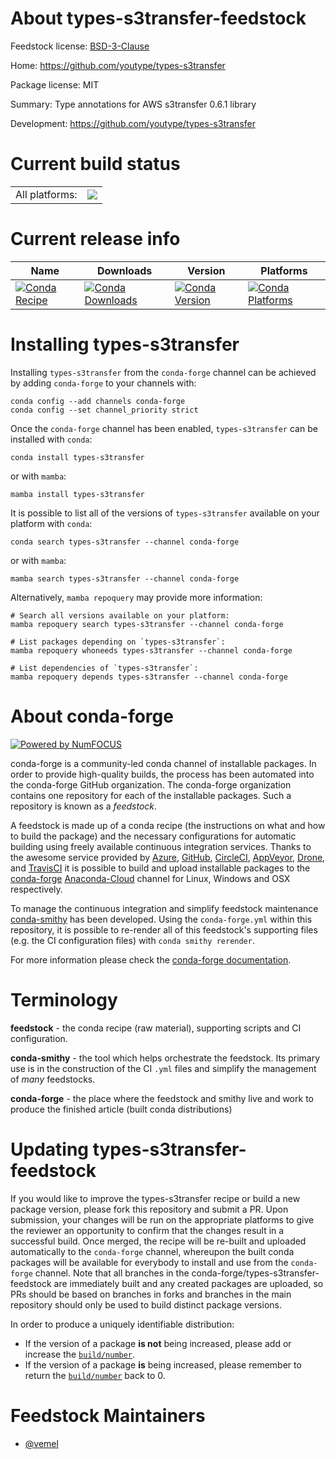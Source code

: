 About types-s3transfer-feedstock
================================

Feedstock license: [BSD-3-Clause](https://github.com/conda-forge/types-s3transfer-feedstock/blob/main/LICENSE.txt)

Home: https://github.com/youtype/types-s3transfer

Package license: MIT

Summary: Type annotations for AWS s3transfer 0.6.1 library

Development: https://github.com/youtype/types-s3transfer

Current build status
====================


<table><tr><td>All platforms:</td>
    <td>
      <a href="https://dev.azure.com/conda-forge/feedstock-builds/_build/latest?definitionId=16733&branchName=main">
        <img src="https://dev.azure.com/conda-forge/feedstock-builds/_apis/build/status/types-s3transfer-feedstock?branchName=main">
      </a>
    </td>
  </tr>
</table>

Current release info
====================

| Name | Downloads | Version | Platforms |
| --- | --- | --- | --- |
| [![Conda Recipe](https://img.shields.io/badge/recipe-types--s3transfer-green.svg)](https://anaconda.org/conda-forge/types-s3transfer) | [![Conda Downloads](https://img.shields.io/conda/dn/conda-forge/types-s3transfer.svg)](https://anaconda.org/conda-forge/types-s3transfer) | [![Conda Version](https://img.shields.io/conda/vn/conda-forge/types-s3transfer.svg)](https://anaconda.org/conda-forge/types-s3transfer) | [![Conda Platforms](https://img.shields.io/conda/pn/conda-forge/types-s3transfer.svg)](https://anaconda.org/conda-forge/types-s3transfer) |

Installing types-s3transfer
===========================

Installing `types-s3transfer` from the `conda-forge` channel can be achieved by adding `conda-forge` to your channels with:

```
conda config --add channels conda-forge
conda config --set channel_priority strict
```

Once the `conda-forge` channel has been enabled, `types-s3transfer` can be installed with `conda`:

```
conda install types-s3transfer
```

or with `mamba`:

```
mamba install types-s3transfer
```

It is possible to list all of the versions of `types-s3transfer` available on your platform with `conda`:

```
conda search types-s3transfer --channel conda-forge
```

or with `mamba`:

```
mamba search types-s3transfer --channel conda-forge
```

Alternatively, `mamba repoquery` may provide more information:

```
# Search all versions available on your platform:
mamba repoquery search types-s3transfer --channel conda-forge

# List packages depending on `types-s3transfer`:
mamba repoquery whoneeds types-s3transfer --channel conda-forge

# List dependencies of `types-s3transfer`:
mamba repoquery depends types-s3transfer --channel conda-forge
```


About conda-forge
=================

[![Powered by
NumFOCUS](https://img.shields.io/badge/powered%20by-NumFOCUS-orange.svg?style=flat&colorA=E1523D&colorB=007D8A)](https://numfocus.org)

conda-forge is a community-led conda channel of installable packages.
In order to provide high-quality builds, the process has been automated into the
conda-forge GitHub organization. The conda-forge organization contains one repository
for each of the installable packages. Such a repository is known as a *feedstock*.

A feedstock is made up of a conda recipe (the instructions on what and how to build
the package) and the necessary configurations for automatic building using freely
available continuous integration services. Thanks to the awesome service provided by
[Azure](https://azure.microsoft.com/en-us/services/devops/), [GitHub](https://github.com/),
[CircleCI](https://circleci.com/), [AppVeyor](https://www.appveyor.com/),
[Drone](https://cloud.drone.io/welcome), and [TravisCI](https://travis-ci.com/)
it is possible to build and upload installable packages to the
[conda-forge](https://anaconda.org/conda-forge) [Anaconda-Cloud](https://anaconda.org/)
channel for Linux, Windows and OSX respectively.

To manage the continuous integration and simplify feedstock maintenance
[conda-smithy](https://github.com/conda-forge/conda-smithy) has been developed.
Using the ``conda-forge.yml`` within this repository, it is possible to re-render all of
this feedstock's supporting files (e.g. the CI configuration files) with ``conda smithy rerender``.

For more information please check the [conda-forge documentation](https://conda-forge.org/docs/).

Terminology
===========

**feedstock** - the conda recipe (raw material), supporting scripts and CI configuration.

**conda-smithy** - the tool which helps orchestrate the feedstock.
                   Its primary use is in the construction of the CI ``.yml`` files
                   and simplify the management of *many* feedstocks.

**conda-forge** - the place where the feedstock and smithy live and work to
                  produce the finished article (built conda distributions)


Updating types-s3transfer-feedstock
===================================

If you would like to improve the types-s3transfer recipe or build a new
package version, please fork this repository and submit a PR. Upon submission,
your changes will be run on the appropriate platforms to give the reviewer an
opportunity to confirm that the changes result in a successful build. Once
merged, the recipe will be re-built and uploaded automatically to the
`conda-forge` channel, whereupon the built conda packages will be available for
everybody to install and use from the `conda-forge` channel.
Note that all branches in the conda-forge/types-s3transfer-feedstock are
immediately built and any created packages are uploaded, so PRs should be based
on branches in forks and branches in the main repository should only be used to
build distinct package versions.

In order to produce a uniquely identifiable distribution:
 * If the version of a package **is not** being increased, please add or increase
   the [``build/number``](https://docs.conda.io/projects/conda-build/en/latest/resources/define-metadata.html#build-number-and-string).
 * If the version of a package **is** being increased, please remember to return
   the [``build/number``](https://docs.conda.io/projects/conda-build/en/latest/resources/define-metadata.html#build-number-and-string)
   back to 0.

Feedstock Maintainers
=====================

* [@vemel](https://github.com/vemel/)

